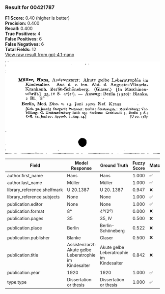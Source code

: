 ### Result for 00421787
**F1 Score:** 0.40 (higher is better)<br>**Precision:** 0.400<br>**Recall:** 0.400<br>**True Positives:** 4<br>**False Positives:** 6<br>**False Negatives:** 6<br>**Total Fields:** 12<br>[View raw result from gpt-4.1-nano](https://github.com/RISE-UNIBAS/humanities_data_benchmark/blob/main/results/2025-09-02/T0162/request_T0162_00421787.json)

<img src="https://github.com/RISE-UNIBAS/humanities_data_benchmark/blob/main/benchmarks/zettelkatalog/images/00421787.jpg?raw=true" alt="00421787" width="600px">

| Field | Model Response | Ground Truth | Fuzzy Score | Match |
|-------|----------------|--------------|-------------|-------|
| author.first_name | Hans | Hans | 1.000 | ✅ |
| author.last_name | Müller | Müller | 1.000 | ✅ |
| library_reference.shelfmark | U 20.1387 | U 20. 1387 | 0.947 | ❌ |
| library_reference.subjects | None | None | 1.000 | ✅ |
| publication.editor | None | None | 1.000 | ✅ |
| publication.format | 8° | 4º(2º) | 0.000 | ❌ |
| publication.pages | 35 | 35, IV | 0.500 | ❌ |
| publication.place | Berlin | Berlin-Schöneberg | 0.522 | ❌ |
| publication.publisher | Blanke | Glaser | 0.500 | ❌ |
| publication.title | Assistenzarzt: Akute gelbe Leberatrophie im Kindesalter | Akute gelbe Leberatrophie im Kindesalter | 0.842 | ❌ |
| publication.year | 1920 | 1920 | 1.000 | ✅ |
| type.type | Dissertation or thesis | Dissertation or thesis | 1.000 | ✅ |
